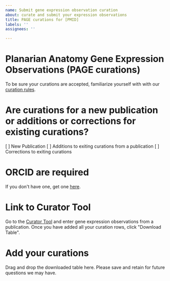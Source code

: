 ```yaml
---
name: Submit gene expression observation curation
about: curate and submit your expression observations
title: PAGE curations for [PMID]
labels: ''
assignees: ''

---
```


# Planarian Anatomy Gene Expression Observations (PAGE curations)

To be sure your curations are accepted, familiarize yourself with  with our [curation rules](https://github.com/planosphere/PAGE/blob/master/curation_rules.md).

# Are curations for a new publication or additions or corrections for existing curations?
[ ] New Publication 
[ ] Additions to exiting curations from a publication
[ ] Corrections to exiting curations

# ORCID are required
If you don't have one, get one [here](https://orcid.org/register).

# Link to Curator Tool
Go to the [Curator Tool](https://sanchezalvarado.shinyapps.io/PAGE_annotator/) and enter gene expression observations from a publication.  Once you have added all your curation rows, click "Download Table".  



# Add your curations  
Drag and drop the downloaded table here. Please save and retain for future questions we may have.
